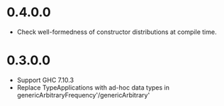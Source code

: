 # 0.4.0.0

- Check well-formedness of constructor distributions at compile time.

# 0.3.0.0

- Support GHC 7.10.3
- Replace TypeApplications with ad-hoc data types in
  genericArbitraryFrequency'/genericArbitrary'
